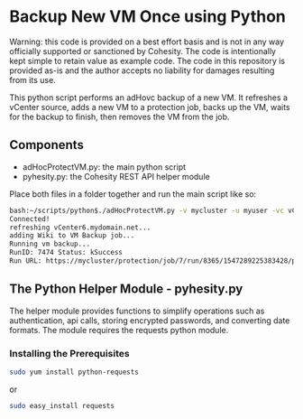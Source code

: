 # Backup New VM Once using Python

Warning: this code is provided on a best effort basis and is not in any way officially supported or sanctioned by Cohesity. The code is intentionally kept simple to retain value as example code. The code in this repository is provided as-is and the author accepts no liability for damages resulting from its use.

This python script performs an adHovc backup of a new VM. It refreshes a vCenter source, adds a new VM to a protection job, backs up the VM, waits for the backup to finish, then removes the VM from the job. 

## Components

* adHocProtectVM.py: the main python script
* pyhesity.py: the Cohesity REST API helper module

Place both files in a folder together and run the main script like so:
```bash
bash:~/scripts/python$./adHocProtectVM.py -v mycluster -u myuser -vc vCenter6.mydomain.net -vm wiki -job 'vm backup' -k 30
Connected!
refreshing vCenter6.mydomain.net...
adding Wiki to VM Backup job...
Running vm backup...
RunID: 7474 Status: kSuccess
Run URL: https://mycluster/protection/job/7/run/8365/1547289225383428/protection
```

## The Python Helper Module - pyhesity.py
The helper module provides functions to simplify operations such as authentication, api calls, storing encrypted passwords, and converting date formats. The module requires the requests python module.

### Installing the Prerequisites
```bash
sudo yum install python-requests
```
or

```bash
sudo easy_install requests
```
